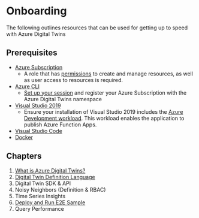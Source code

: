 # Onboarding

The following outlines resources that can be used for getting up to speed with Azure Digital Twins

## Prerequisites

- [Azure Subscription](https://azure.microsoft.com/en-gb/free/?WT.mc_id=A261C142F)
  - A role that has [permissions](https://docs.microsoft.com/en-gb/azure/digital-twins/how-to-set-up-instance-portal#prerequisites-permission-requirements) to create and manage resources, as well as user access to resources is required.
- [Azure CLI](https://docs.microsoft.com/en-gb/cli/azure/install-azure-cli)
  - [Set up your session](https://docs.microsoft.com/en-us/azure/digital-twins/tutorial-end-to-end#set-up-cloud-shell-session) and register your Azure Subscription with the Azure Digital Twins namespace
- [Visual Studio 2019](https://visualstudio.microsoft.com/vs/)
  - Ensure your installation of Visual Studio 2019 includes the [Azure Development workload](https://docs.microsoft.com/en-us/dotnet/azure/configure-visual-studio). This workload enables the application to publish Azure Function Apps.
- [Visual Studio Code](https://code.visualstudio.com/)
- [Docker](https://docs.docker.com/get-docker/)

## Chapters

1. [What is Azure Digital Twins?](01-adt-overview.md)
1. [Digital Twin Definition Language](02-digital-twin-definition-language.md)
1. Digital Twin SDK & API
1. Noisy Neighbors (Definition & RBAC)
1. Time Series Insights
1. [Deploy and Run E2E Sample](06-e2e-sample.md)
1. Query Performance
